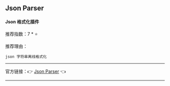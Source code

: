 ## Json Parser

#### Json 格式化插件

推荐指数：7 * ⭐

推荐理由：

    json 字符串离线格式化

---



官方链接：👉 [Json Parser](
https://plugins.jetbrains.com/plugin/10650-json-parser
) 👈



---






















